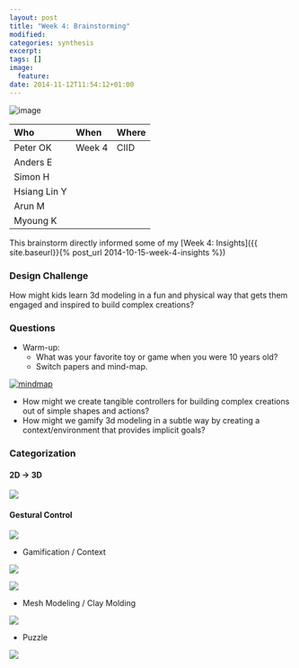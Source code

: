 ```yaml
---
layout: post
title: "Week 4: Brainstorming"
modified:
categories: synthesis
excerpt:
tags: []
image:
  feature:
date: 2014-11-12T11:54:12+01:00
---
```


![image]({{site.baseurl}}/images/brainstorming/people.JPG)

| Who | When | Where | 
|:-----|:------|:-------|
| Peter OK | Week 4 | CIID | 
| Anders E |
| Simon H | 
| Hsiang Lin Y | 
| Arun M | 
| Myoung K | 

This brainstorm directly informed some of my [Week 4: Insights]({{ site.baseurl}}{% post_url 2014-10-15-week-4-insights %})

### Design Challenge
How might kids learn 3d modeling in a fun and physical way that gets them engaged and inspired to build complex creations?


### Questions

* Warm-up: 
    * What was your favorite toy or game when you were 10 years old?
    * Switch papers and mind-map.
    
[![mindmap]({{site.baseurl}}/images/brainstorming/mindmap.png)]({{site.baseurl}}/images/brainstorming/mindmap.png)

* How might we create tangible controllers for building complex creations out of simple shapes and actions?
* How might we gamify 3d modeling in a subtle way by creating a context/environment that provides implicit goals?



### Categorization

#### 2D -> 3D

[![]({{site.baseurl}}/images/brainstorming/2d-3d.png)]({{site.baseurl}}/images/brainstorming/2d-3d.png)

#### Gestural Control

[![]({{site.baseurl}}/images/brainstorming/gesture.png)]({{site.baseurl}}/images/brainstorming/gesture.png)

* Gamification / Context

[![]({{site.baseurl}}/images/brainstorming/gamification.png)]({{site.baseurl}}/images/brainstorming/gamification.png)

[![]({{site.baseurl}}/images/brainstorming/collected-gamification.png)]({{site.baseurl}}/images/brainstorming/collected-gamification.png)

* Mesh Modeling / Clay Molding

[![]({{site.baseurl}}/images/brainstorming/meshmodel.png)]({{site.baseurl}}/images/brainstorming/meshmodel.png)

* Puzzle

[![]({{site.baseurl}}/images/brainstorming/puzzle.png)]({{site.baseurl}}/images/brainstorming/puzzle.png)
